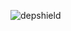 ![depshield](https://pocajavkq3.execute-api.us-east-2.amazonaws.com/prod/badges/rjackson64840/test-project-804/depshield.svg)
<!-- ![depshield](https://staging.depshield.sonatype.org/badges/rjackson64840/test-project-804/depshield.svg) -->
